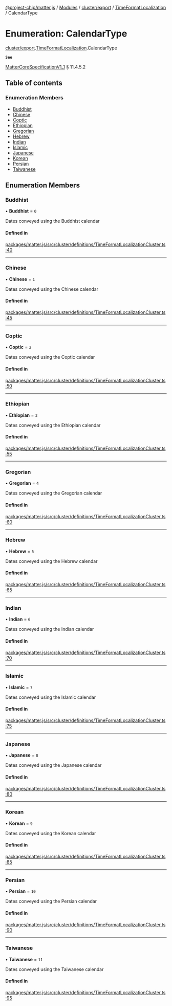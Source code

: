 [@project-chip/matter.js](../README.md) / [Modules](../modules.md) / [cluster/export](../modules/cluster_export.md) / [TimeFormatLocalization](../modules/cluster_export.TimeFormatLocalization.md) / CalendarType

# Enumeration: CalendarType

[cluster/export](../modules/cluster_export.md).[TimeFormatLocalization](../modules/cluster_export.TimeFormatLocalization.md).CalendarType

**`See`**

[MatterCoreSpecificationV1_1](../interfaces/spec_export.MatterCoreSpecificationV1_1.md) § 11.4.5.2

## Table of contents

### Enumeration Members

- [Buddhist](cluster_export.TimeFormatLocalization.CalendarType.md#buddhist)
- [Chinese](cluster_export.TimeFormatLocalization.CalendarType.md#chinese)
- [Coptic](cluster_export.TimeFormatLocalization.CalendarType.md#coptic)
- [Ethiopian](cluster_export.TimeFormatLocalization.CalendarType.md#ethiopian)
- [Gregorian](cluster_export.TimeFormatLocalization.CalendarType.md#gregorian)
- [Hebrew](cluster_export.TimeFormatLocalization.CalendarType.md#hebrew)
- [Indian](cluster_export.TimeFormatLocalization.CalendarType.md#indian)
- [Islamic](cluster_export.TimeFormatLocalization.CalendarType.md#islamic)
- [Japanese](cluster_export.TimeFormatLocalization.CalendarType.md#japanese)
- [Korean](cluster_export.TimeFormatLocalization.CalendarType.md#korean)
- [Persian](cluster_export.TimeFormatLocalization.CalendarType.md#persian)
- [Taiwanese](cluster_export.TimeFormatLocalization.CalendarType.md#taiwanese)

## Enumeration Members

### Buddhist

• **Buddhist** = ``0``

Dates conveyed using the Buddhist calendar

#### Defined in

[packages/matter.js/src/cluster/definitions/TimeFormatLocalizationCluster.ts:40](https://github.com/project-chip/matter.js/blob/b7330d72/packages/matter.js/src/cluster/definitions/TimeFormatLocalizationCluster.ts#L40)

___

### Chinese

• **Chinese** = ``1``

Dates conveyed using the Chinese calendar

#### Defined in

[packages/matter.js/src/cluster/definitions/TimeFormatLocalizationCluster.ts:45](https://github.com/project-chip/matter.js/blob/b7330d72/packages/matter.js/src/cluster/definitions/TimeFormatLocalizationCluster.ts#L45)

___

### Coptic

• **Coptic** = ``2``

Dates conveyed using the Coptic calendar

#### Defined in

[packages/matter.js/src/cluster/definitions/TimeFormatLocalizationCluster.ts:50](https://github.com/project-chip/matter.js/blob/b7330d72/packages/matter.js/src/cluster/definitions/TimeFormatLocalizationCluster.ts#L50)

___

### Ethiopian

• **Ethiopian** = ``3``

Dates conveyed using the Ethiopian calendar

#### Defined in

[packages/matter.js/src/cluster/definitions/TimeFormatLocalizationCluster.ts:55](https://github.com/project-chip/matter.js/blob/b7330d72/packages/matter.js/src/cluster/definitions/TimeFormatLocalizationCluster.ts#L55)

___

### Gregorian

• **Gregorian** = ``4``

Dates conveyed using the Gregorian calendar

#### Defined in

[packages/matter.js/src/cluster/definitions/TimeFormatLocalizationCluster.ts:60](https://github.com/project-chip/matter.js/blob/b7330d72/packages/matter.js/src/cluster/definitions/TimeFormatLocalizationCluster.ts#L60)

___

### Hebrew

• **Hebrew** = ``5``

Dates conveyed using the Hebrew calendar

#### Defined in

[packages/matter.js/src/cluster/definitions/TimeFormatLocalizationCluster.ts:65](https://github.com/project-chip/matter.js/blob/b7330d72/packages/matter.js/src/cluster/definitions/TimeFormatLocalizationCluster.ts#L65)

___

### Indian

• **Indian** = ``6``

Dates conveyed using the Indian calendar

#### Defined in

[packages/matter.js/src/cluster/definitions/TimeFormatLocalizationCluster.ts:70](https://github.com/project-chip/matter.js/blob/b7330d72/packages/matter.js/src/cluster/definitions/TimeFormatLocalizationCluster.ts#L70)

___

### Islamic

• **Islamic** = ``7``

Dates conveyed using the Islamic calendar

#### Defined in

[packages/matter.js/src/cluster/definitions/TimeFormatLocalizationCluster.ts:75](https://github.com/project-chip/matter.js/blob/b7330d72/packages/matter.js/src/cluster/definitions/TimeFormatLocalizationCluster.ts#L75)

___

### Japanese

• **Japanese** = ``8``

Dates conveyed using the Japanese calendar

#### Defined in

[packages/matter.js/src/cluster/definitions/TimeFormatLocalizationCluster.ts:80](https://github.com/project-chip/matter.js/blob/b7330d72/packages/matter.js/src/cluster/definitions/TimeFormatLocalizationCluster.ts#L80)

___

### Korean

• **Korean** = ``9``

Dates conveyed using the Korean calendar

#### Defined in

[packages/matter.js/src/cluster/definitions/TimeFormatLocalizationCluster.ts:85](https://github.com/project-chip/matter.js/blob/b7330d72/packages/matter.js/src/cluster/definitions/TimeFormatLocalizationCluster.ts#L85)

___

### Persian

• **Persian** = ``10``

Dates conveyed using the Persian calendar

#### Defined in

[packages/matter.js/src/cluster/definitions/TimeFormatLocalizationCluster.ts:90](https://github.com/project-chip/matter.js/blob/b7330d72/packages/matter.js/src/cluster/definitions/TimeFormatLocalizationCluster.ts#L90)

___

### Taiwanese

• **Taiwanese** = ``11``

Dates conveyed using the Taiwanese calendar

#### Defined in

[packages/matter.js/src/cluster/definitions/TimeFormatLocalizationCluster.ts:95](https://github.com/project-chip/matter.js/blob/b7330d72/packages/matter.js/src/cluster/definitions/TimeFormatLocalizationCluster.ts#L95)

